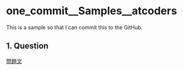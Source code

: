 # one_commit__Samples__atcoders

This is a sample so that I can commit this to the GitHub.

## 1. Question

[問題文]()

